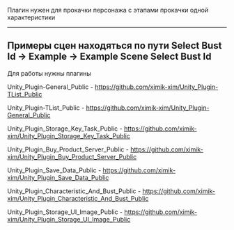 Плагин нужен для прокачки персонажа с этапами прокачки одной характеристики

---------------------------------------------------------------------------------------------------------
Примеры сцен находяться по пути
Select Bust Id -> Example -> Example Scene Select Bust Id
---------------------------------------------------------------------------------------------------------

Для работы нужны плагины

Unity_Plugin-General_Public - https://github.com/ximik-xim/Unity_Plugin-TList_Public

Unity_Plugin-TList_Public - https://github.com/ximik-xim/Unity_Plugin-General_Public

Unity_Plugin_Storage_Key_Task_Public - https://github.com/ximik-xim/Unity_Plugin_Storage_Key_Task_Public

Unity_Plugin_Buy_Product_Server_Public - https://github.com/ximik-xim/Unity_Plugin_Buy_Product_Server_Public

Unity_Plugin_Save_Data_Public - https://github.com/ximik-xim/Unity_Plugin_Save_Data_Public

Unity_Plugin_Characteristic_And_Bust_Public - https://github.com/ximik-xim/Unity_Plugin_Characteristic_And_Bust_Public

Unity_Plugin_Storage_UI_Image_Public - https://github.com/ximik-xim/Unity_Plugin_Storage_UI_Image_Public
